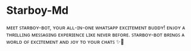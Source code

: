 # Starboy-Md
ᴍᴇᴇᴛ ꜱᴛᴀʀʙᴏʏ-ʙᴏᴛ, ʏᴏᴜʀ ᴀʟʟ-ɪɴ-ᴏɴᴇ ᴡʜᴀᴛꜱᴀᴘᴘ ᴇxᴄɪᴛᴇᴍᴇɴᴛ ʙᴜᴅᴅʏ! ᴇɴᴊᴏʏ ᴀ ᴛʜʀɪʟʟɪɴɢ ᴍᴇꜱꜱᴀɢɪɴɢ ᴇxᴘᴇʀɪᴇɴᴄᴇ ʟɪᴋᴇ ɴᴇᴠᴇʀ ʙᴇꜰᴏʀᴇ. ꜱᴛᴀʀʙᴏʏ-ʙᴏᴛ ʙʀɪɴɢꜱ ᴀ ᴡᴏʀʟᴅ ᴏꜰ ᴇxᴄɪᴛᴇᴍᴇɴᴛ ᴀɴᴅ ᴊᴏʏ ᴛᴏ ʏᴏᴜʀ ᴄʜᴀᴛꜱ ✨🤖
